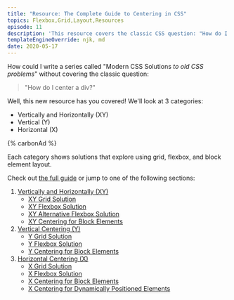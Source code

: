 ```yaml
---
title: "Resource: The Complete Guide to Centering in CSS"
topics: Flexbox,Grid,Layout,Resources
episode: 11
description: 'This resource covers the classic CSS question: "How do I center a div?" You''ll learn a solution for every variation of how you may want to center something using grid, flexbox, and block element layout.'
templateEngineOverride: njk, md
date: 2020-05-17
---
```


How could I write a series called "Modern CSS Solutions _to old CSS problems_" without covering the classic question:

> "How do I center a div?"

Well, this new resource has you covered! We'll look at 3 categories:

- Vertically and Horizontally (XY)
- Vertical (Y)
- Horizontal (X)

{% carbonAd %}

Each category shows solutions that explore using grid, flexbox, and block element layout.

Check out [the full guide](/complete-guide-to-centering-in-css/) or jump to one of the following sections:

1. [Vertically and Horizontally (XY)](/complete-guide-to-centering-in-css/#vertically-and-horizontally-xy)
   - [XY Grid Solution](/complete-guide-to-centering-in-css/#xy-grid-solution)
   - [XY Flexbox Solution](/complete-guide-to-centering-in-css/#xy-flexbox-solution)
   - [XY Alternative Flexbox Solution](/complete-guide-to-centering-in-css/#xy-alternative-flexbox-solution)
   - [XY Centering for Block Elements](/complete-guide-to-centering-in-css/#xy-centering-for-block-elements)
2. [Vertical Centering (Y)](/complete-guide-to-centering-in-css/#vertical-centering-y)
   - [Y Grid Solution](/complete-guide-to-centering-in-css/#y-grid-solution)
   - [Y Flexbox Solution](/complete-guide-to-centering-in-css/#y-flexbox-solution)
   - [Y Centering for Block Elements](/complete-guide-to-centering-in-css/#y-centering-for-block-elements)
3. [Horizontal Centering (X)](/complete-guide-to-centering-in-css/#horizontal-centering-x)
   - [X Grid Solution](/complete-guide-to-centering-in-css/#x-grid-solution)
   - [X Flexbox Solution](/complete-guide-to-centering-in-css/#x-flexbox-solution)
   - [X Centering for Block Elements](/complete-guide-to-centering-in-css/#x-centering-for-block-elements)
   - [X Centering for Dynamically Positioned Elements](/complete-guide-to-centering-in-css/#x-centering-for-dynamically-positioned-elements)
